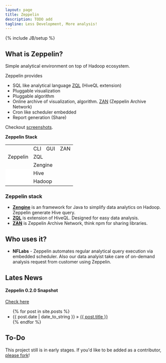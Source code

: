 ```yaml
---
layout: page
title: Zeppelin
description: TODO add
tagline: Less Development, More analysis!
---
```

{% include JB/setup %}


## What is Zeppelin?
Simple analytical environment on top of Hadoop ecosystem. 

Zeppelin provides

 * SQL like analytical language [ZQL](./zql.html) (HiveQL extension)
 * Pluggable visualization
 * Pluggable algorithm
 * Online archive of visualization, algorithm. [ZAN](./zan.html) (Zeppelin Archive Network)
 * Cron like scheduler embedded
 * Report generation (Share)

Checkout [screenshots](./screenshots.html).

  <div class="col-md-offset-9 table-container">
    <div class="text-center table-stack">
      <div class="zeppelin-color"><b>Zeppelin Stack</b></div><p></p>
      <table>
		<tbody>
          <tr>
		    <td rowspan="3"><div class="rotate270">Zeppelin</div></td>
		    <td colspan="1">CLI</td>
		    <td colspan="1">GUI</td>
		    <td colspan="1">ZAN</td>
		  </tr>
		  <tr>
		    <td colspan="3">ZQL</td>
		  </tr>
		  <tr>
		    <td colspan="3">Zengine</td>
		  </tr>
		  <tr>
		    <td  style="background-color:#FFFFFF"></td>
		    <td colspan="3" class="gray">Hive</td>
		  </tr>
		  <tr>
		    <td style="background-color:#FFFFFF"></td>
		    <td colspan="3" class="gray">Hadoop</td>
		  </tr>
        </tbody>
      </table>
    </div>
  </div>

### Zeppelin stack
 * **[Zengine](./zengine.html)**  is an framework for Java to simplify data analytics on Hadoop.
   Zeppelin generate Hive query.
 * **[ZQL](./zql.html)** is extension of HiveQL. Designed for easy data analysis.
 * **[ZAN](./zan.html)** is Zeppelin Archive Network, think npm for sharing libraries.


## Who uses it?
 * **NFLabs** - Zeppelin automates regular analytical query execution via embedded scheduler. Also our data analyist take care of on-demand analysis request from customer using Zeppelin.





## Lates News


#### Zeppelin 0.2.0 Snapshot ####
 
[Check here](./download.html)

 
<ul class="posts">
  {% for post in site.posts %}
    <li><span>{{ post.date | date_to_string }}</span> &raquo; <a href="{{ BASE_PATH }}{{ post.url }}">{{ post.title }}</a></li>
  {% endfor %}
</ul>

## To-Do

This project still is in early stages. If you'd like to be added as a contributor, [please fork](http://github.com/NFLabs/zeppelin)!



